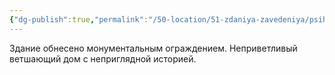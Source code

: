 ```yaml
---
{"dg-publish":true,"permalink":"/50-location/51-zdaniya-zavedeniya/psihiatricheskaya-lechebnicza-bratev-dzhenkins/","tags":["локация/заведение"]}
---
```


Здание обнесено монументальным ограждением. Неприветливый ветшающий дом с неприглядной историей.